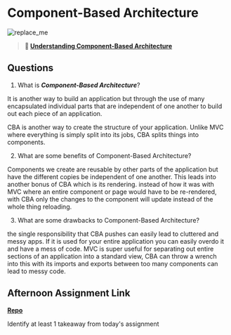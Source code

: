 # Component-Based Architecture

![replace_me](https://codeworks.blob.core.windows.net/public/assets/img/illustrations/placeholder.svg)

> **📖 [Understanding Component-Based Architecture](https://codeworksacademy.com/fs-student-guide/resources/wk6/01-Component-Based-Architecture)**

## Questions

1. What is ***Component-Based Architecture***?

It is another way to build an application but through the use of many encapsulated individual parts that are independent of one another to build out each piece of an application. 

CBA is another way to create the structure of your application. Unlike MVC where everything is simply split into its jobs, CBA splits things into components. 

2. What are some benefits of Component-Based Architecture?

Components we create are reusable by other parts of the application but have the different copies be independent of one another. This leads into another bonus of CBA which is its rendering. instead of how it was with MVC where an entire component or page would have to be re-rendered, with CBA only the changes to the component will update instead of the whole thing reloading. 


3. What are some drawbacks to Component-Based Architecture?

the single responsibility that CBA pushes can easily lead to cluttered and messy apps. If it is used for your entire application you can easily overdo it and have a mess of code. MVC is super useful for separating out entire sections of an application into a standard view, CBA can throw a wrench into this with its imports and exports between too many components can lead to messy code. 

## Afternoon Assignment Link

**[Repo](https://github.com/IsaacDuff/VuePlayground)**

Identify at least 1 takeaway from today's assignment
